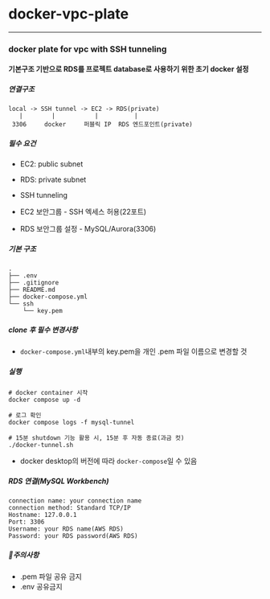 # docker-vpc-plate
--- 
### docker plate for vpc with SSH tunneling 

#### 기본구조 기반으로 RDS를 프로젝트 database로 사용하기 위한 초기 docker 설정

##### 연결구조
```
local -> SSH tunnel -> EC2 -> RDS(private)
   |        |           |          |
 3306     docker     퍼블릭 IP  RDS 엔드포인트(private)
 ```


##### 필수 요건
* EC2: public subnet
* RDS: private subnet
* SSH tunneling

* EC2 보안그룹 - SSH 엑세스 허용(22포트)

* RDS 보안그룹 설정 - MySQL/Aurora(3306)

##### 기본 구조

```
.
├── .env
├── .gitignore
├── README.md
├── docker-compose.yml
└── ssh
    └── key.pem
```




##### clone 후 필수 변경사항
* `docker-compose.yml`내부의 key.pem을 개인 .pem 파일 이름으로 변경할 것


##### 실행
```
# docker container 시작
docker compose up -d 

# 로그 확인
docker compose logs -f mysql-tunnel

# 15분 shutdown 기능 활용 시, 15분 후 자동 종료(과금 컷)
./docker-tunnel.sh

```

* docker desktop의 버전에 따라 `docker-compose`일 수 있음

##### RDS 연결(MySQL Workbench)
```
connection name: your connection name
connection method: Standard TCP/IP
Hostname: 127.0.0.1
Port: 3306
Username: your RDS name(AWS RDS)
Password: your RDS password(AWS RDS)
```

##### 🚨주의사항
* .pem 파일 공유 금지
* .env 공유금지


